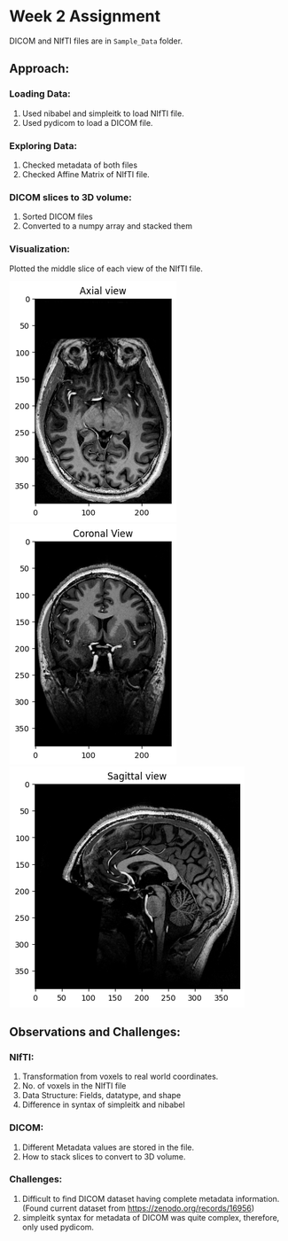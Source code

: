 # Week 2 Assignment
DICOM and NIfTI files are in `Sample_Data` folder.
## Approach:
### Loading Data:
1. Used nibabel and simpleitk to load NIfTI file.
2. Used pydicom to load a DICOM file.
### Exploring Data:
1. Checked metadata of both files
2. Checked Affine Matrix of NIfTI file.
### DICOM slices to 3D volume:
1. Sorted DICOM files
2. Converted to a numpy array and stacked them
### Visualization:
Plotted the middle slice of each view of the NIfTI file.

![Axial](Plots/axial.png)
![Coronal](Plots/coronal.png)
![Sagittal](Plots/sagittal.png)

## Observations and Challenges:
### NIfTI:
1. Transformation from voxels to real world coordinates.
2. No. of voxels in the NIfTI file
3. Data Structure: Fields, datatype, and shape
4. Difference in syntax of simpleitk and nibabel
### DICOM:
1. Different Metadata values are stored in the file.
2. How to stack slices to convert to 3D volume.
### Challenges:
1. Difficult to find DICOM dataset having complete metadata information. (Found current dataset from https://zenodo.org/records/16956)
2. simpleitk syntax for metadata of DICOM was quite complex, therefore, only used pydicom.

